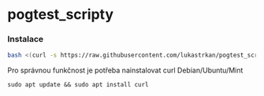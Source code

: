 # pogtest_scripty
### Instalace
```bash
bash <(curl -s https://raw.githubusercontent.com/lukastrkan/pogtest_scripty/main/install.sh)
```
Pro správnou funkčnost je potřeba nainstalovat curl
Debian/Ubuntu/Mint
```
sudo apt update && sudo apt install curl
```

